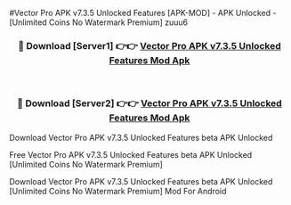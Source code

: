 #Vector Pro APK v7.3.5 Unlocked Features [APK-MOD] - APK Unlocked - [Unlimited Coins No Watermark Premium] zuuu6



<div align="center">

<h3>🔴 Download [Server1] 👉👉 <a href="https://momento.my/?title=Vector_Pro_APK_v7.3.5_Unlocked_Features">Vector Pro APK v7.3.5 Unlocked Features Mod Apk</a></h3><br>

<h3>🔴 Download [Server2] 👉👉 <a href="https://momento.my/?title=Vector_Pro_APK_v7.3.5_Unlocked_Features">Vector Pro APK v7.3.5 Unlocked Features Mod Apk</a></h3>
</div>



Download Vector Pro APK v7.3.5 Unlocked Features beta APK Unlocked

Free Vector Pro APK v7.3.5 Unlocked Features beta APK Unlocked [Unlimited Coins No Watermark Premium]

Download Vector Pro APK v7.3.5 Unlocked Features beta APK Unlocked [Unlimited Coins No Watermark Premium] Mod For Android
